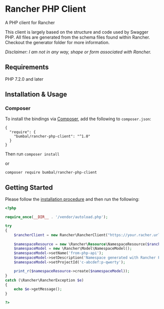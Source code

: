# Rancher PHP Client
A PHP client for Rancher

This client is largely based on the structure and code used by Swagger PHP. All files are generated from the schema files found within Rancher. Checkout the generator folder for more information.

*Disclaimer: I am not in any way, shape or form associated with Rancher.*

## Requirements

PHP 7.2.0 and later

## Installation & Usage
### Composer

To install the bindings via [Composer](http://getcomposer.org/), add the following to `composer.json`:

```
{
  "require": {
    "bumbal/rancher-php-client": "^1.0"
  }
}
```

Then run `composer install`

or

`composer require bumbal/rancher-php-client`

## Getting Started

Please follow the [installation procedure](#installation--usage) and then run the following:

```php
<?php

require_once(__DIR__ . '/vendor/autoload.php');

try
{
    $rancherClient = new Rancher\RancherClient("https://your.racher.url/", "rancher_token", "rancher_secret");
    
    $namespaceResource = new \Rancher\Resource\NamespaceResource($rancherClient, "c-abcdef");
    $namespaceModel = new \Rancher\Model\NamespaceModel();
    $namespaceModel->setName('from-php-api');
    $namespaceModel->setDescription('Namespace generated with Rancher PHP Client');
    $namespaceModel->setProjectId('c-abcdef:p-qwerty');

    print_r($namespaceResource->create($namespaceModel));
}
catch (\Rancher\RancherException $e)
{
    echo $e->getMessage();
}

?>
```